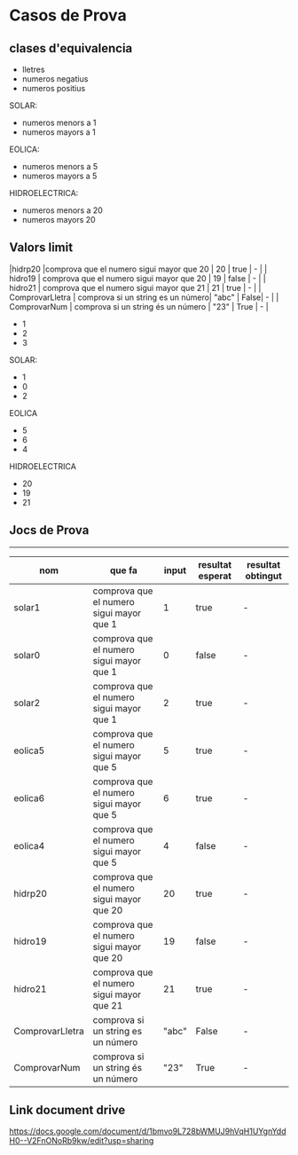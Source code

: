 # Casos de Prova

## clases d'equivalencia

- lletres
- numeros negatius
- numeros positius

SOLAR:

- numeros menors a 1
- numeros mayors a 1

EOLICA:

- numeros menors a 5
- numeros mayors a 5

HIDROELECTRICA:

- numeros menors a 20
- numeros mayors 20

## Valors limit
|hidrp20 |comprova que el numero sigui mayor que 20 | 20 | true | - |
| hidro19 | comprova que el numero sigui mayor que 20 | 19 | false | - |
| hidro21 | comprova que el numero sigui mayor que 21 | 21 | true | - |
| ComprovarLletra | comprova si un string es un número| "abc" | False| - |
| ComprovarNum | comprova si un string és un número | "23" | True | - |


- 1
- 2
- 3

SOLAR:

- 1
- 0
- 2

EOLICA

- 5
- 6
- 4

HIDROELECTRICA

- 20
- 19
- 21

## Jocs de Prova

--------------------------------------------

| nom | que fa | input | resultat esperat | resultat obtingut |
|-------|--------|-------|---------------|----------------------|
|solar1|comprova que el numero sigui mayor que 1 | 1 | true | - |
|solar0|comprova que el numero sigui mayor que 1 | 0 | false | - |
|solar2|comprova que el numero sigui mayor que 1 | 2 | true | - |
|eolica5|comprova que el numero sigui mayor que 5 | 5 | true | - |
|eolica6|comprova que el numero sigui mayor que 5 | 6 | true | - |
|eolica4|comprova que el numero sigui mayor que 5| 4 | false | - |
|hidrp20 |comprova que el numero sigui mayor que 20 | 20 | true | - |
| hidro19 | comprova que el numero sigui mayor que 20 | 19 | false | - |
| hidro21 | comprova que el numero sigui mayor que 21 | 21 | true | - |
| ComprovarLletra | comprova si un string es un número| "abc" | False| - |
| ComprovarNum | comprova si un string és un número | "23" | True | - |

## Link document drive
https://docs.google.com/document/d/1bmvo9L728bWMUJ9hVqH1UYgnYddH0--V2FnONoRb9kw/edit?usp=sharing
